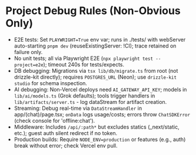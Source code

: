 # Project Debug Rules (Non-Obvious Only)

- E2E tests: Set `PLAYWRIGHT=True` env var; runs in ./tests/ with webServer auto-starting `pnpm dev` (reuseExistingServer: !CI); trace retained on failure only.
- No unit tests; all via Playwright E2E (`npx playwright test --project=e2e`); timeout 240s for tests/expects.
- DB debugging: Migrations via `tsx lib/db/migrate.ts` from root (not drizzle-kit directly); requires `POSTGRES_URL` (Neon); use `drizzle-kit studio` for schema inspection.
- AI debugging: Non-Vercel deploys need `AI_GATEWAY_API_KEY`; models in `lib/ai/models.ts` (Grok defaults); tools trigger handlers in `lib/artifacts/server.ts` - log dataStream for artifact creation.
- Streaming: Debug real-time via `DataStreamHandler` in app/(chat)/page.tsx; `onData` logs usage/costs; errors throw `ChatSDKError` (check console for 'offline:chat').
- Middleware: Includes `/api/:path*` but excludes statics (_next/static, etc.); guest auth silent redirect if no token.
- Production builds: Require `NODE_ENV=production` or features (e.g., auth) break without error; check Vercel env pull.
